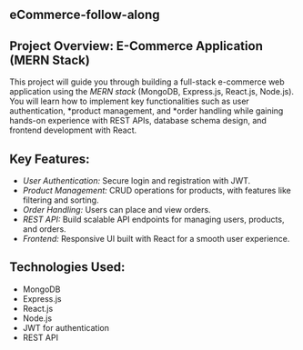 ## eCommerce-follow-along

## Project Overview: E-Commerce Application (MERN Stack)

This project will guide you through building a full-stack e-commerce web application using the *MERN stack* (MongoDB, Express.js, React.js, Node.js). You will learn how to implement key functionalities such as user authentication, *product management, and *order handling while gaining hands-on experience with REST APIs, database schema design, and frontend development with React.

## Key Features:

- *User Authentication:* Secure login and registration with JWT.
- *Product Management:* CRUD operations for products, with features like filtering and sorting.
- *Order Handling:* Users can place and view orders.
- *REST API:* Build scalable API endpoints for managing users, products, and orders.
- *Frontend:* Responsive UI built with React for a smooth user experience.

## Technologies Used:

- MongoDB
- Express.js
- React.js
- Node.js
- JWT for authentication
- REST API
